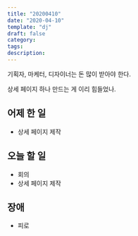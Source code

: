 ```yaml
---
title: "20200410"
date: "2020-04-10"
template: "dj"
draft: false
category:
tags:
description:
---
```


기획자, 마케터, 디자이너는 돈 많이 받아야 한다.

상세 페이지 하나 만드는 게 이리 힘들었나.

## 어제 한 일

* 상세 페이지 제작

## 오늘 할 일

* 회의
* 상세 페이지 제작

## 장애

* 피로
